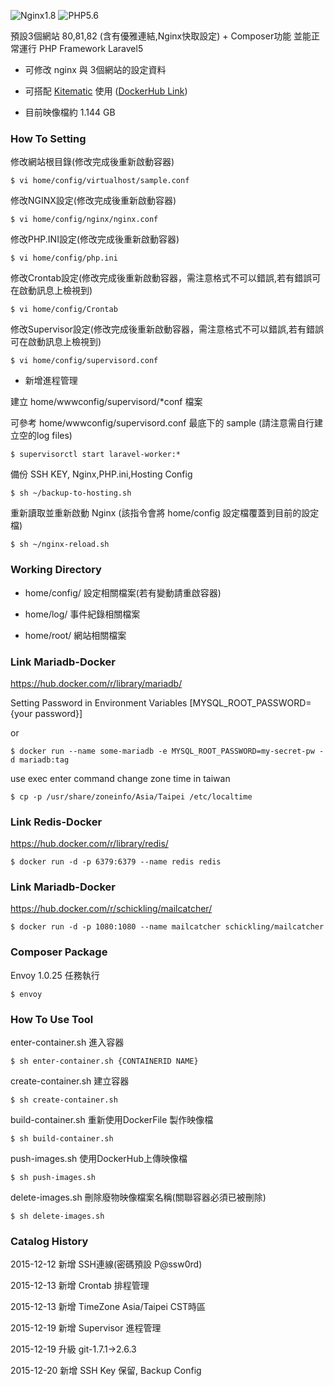 ![Nginx1.8](https://img.shields.io/badge/nginx-1.8-brightgreen.svg) ![PHP5.6](https://img.shields.io/badge/php-5.6-brightgreen.svg)

預設3個網站 80,81,82 (含有優雅連結,Nginx快取設定) + Composer功能 並能正常運行 PHP Framework Laravel5

- 可修改 nginx 與 3個網站的設定資料

- 可搭配 [Kitematic](https://www.docker.com/docker-toolbox) 使用 ([DockerHub Link](https://hub.docker.com/r/imagine10255/centos6-lnmp-php56/))

- 目前映像檔約 1.144 GB


### How To Setting

修改網站根目錄(修改完成後重新啟動容器)

    $ vi home/config/virtualhost/sample.conf


修改NGINX設定(修改完成後重新啟動容器)

    $ vi home/config/nginx/nginx.conf

修改PHP.INI設定(修改完成後重新啟動容器)

    $ vi home/config/php.ini

修改Crontab設定(修改完成後重新啟動容器，需注意格式不可以錯誤,若有錯誤可在啟動訊息上檢視到)

    $ vi home/config/Crontab

修改Supervisor設定(修改完成後重新啟動容器，需注意格式不可以錯誤,若有錯誤可在啟動訊息上檢視到)

    $ vi home/config/supervisord.conf

- 新增進程管理

建立 home/wwwconfig/supervisord/*conf 檔案

可參考 home/wwwconfig/supervisord.conf 最底下的 sample (請注意需自行建立空的log files)

    $ supervisorctl start laravel-worker:*

備份 SSH KEY, Nginx,PHP.ini,Hosting Config

    $ sh ~/backup-to-hosting.sh

重新讀取並重新啟動 Nginx (該指令會將 home/config 設定檔覆蓋到目前的設定檔)

    $ sh ~/nginx-reload.sh

### Working Directory

- home/config/ 設定相關檔案(若有變動請重啟容器)

- home/log/    事件紀錄相關檔案

- home/root/   網站相關檔案


### Link Mariadb-Docker

https://hub.docker.com/r/library/mariadb/

Setting Password in Environment Variables [MYSQL_ROOT_PASSWORD={your password}]

or

    $ docker run --name some-mariadb -e MYSQL_ROOT_PASSWORD=my-secret-pw -d mariadb:tag
    
use exec enter command change zone time in taiwan

    $ cp -p /usr/share/zoneinfo/Asia/Taipei /etc/localtime

### Link Redis-Docker

https://hub.docker.com/r/library/redis/

    $ docker run -d -p 6379:6379 --name redis redis

### Link Mariadb-Docker

https://hub.docker.com/r/schickling/mailcatcher/

    $ docker run -d -p 1080:1080 --name mailcatcher schickling/mailcatcher

### Composer Package

Envoy 1.0.25 任務執行


    $ envoy


### How To Use Tool

enter-container.sh 進入容器


    $ sh enter-container.sh {CONTAINERID NAME}

create-container.sh 建立容器


    $ sh create-container.sh

build-container.sh 重新使用DockerFile 製作映像檔


    $ sh build-container.sh

push-images.sh 使用DockerHub上傳映像檔


    $ sh push-images.sh

delete-images.sh 刪除廢物映像檔案<none>名稱(關聯容器必須已被刪除)


    $ sh delete-images.sh



### Catalog History

2015-12-12 新增 SSH連線(密碼預設 P@ssw0rd)

2015-12-13 新增 Crontab 排程管理

2015-12-13 新增 TimeZone Asia/Taipei CST時區

2015-12-19 新增 Supervisor 進程管理

2015-12-19 升級 git-1.7.1->2.6.3

2015-12-20 新增 SSH Key 保留, Backup Config
